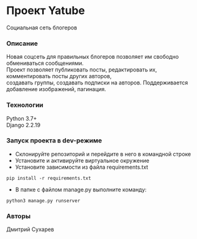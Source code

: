 # Проект Yatube 
Социальная сеть блогеров
### Описание
Новая соцсеть для правильных блогеров позволяет им свободно обмениваться сообщениями.  
Проект позволяет публиковать посты, редактировать их, комментировать посты других авторов,  
создавать группы, создавать подписки на авторов. Поддерживается добавление изображений, пагинация.
### Технологии
Python 3.7+  
Django 2.2.19
### Запуск проекта в dev-режиме
- Склонируйте репозиторий и перейдите в него в командной строке
- Установите и активируйте виртуальное окружение
- Установите зависимости из файла requirements.txt
```
pip install -r requirements.txt
``` 
- В папке с файлом manage.py выполните команду:
```
python3 manage.py runserver
```
### Авторы
Дмитрий Сухарев